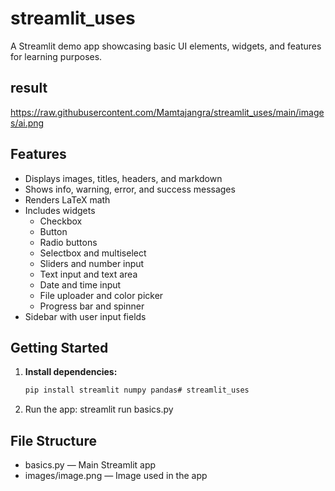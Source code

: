# streamlit_uses

A Streamlit demo app showcasing basic UI elements, widgets, and features for learning purposes.

## result
  https://raw.githubusercontent.com/Mamtajangra/streamlit_uses/main/images/ai.png

## Features

- Displays images, titles, headers, and markdown
- Shows info, warning, error, and success messages
- Renders LaTeX math
- Includes widgets
  - Checkbox
  - Button
  - Radio buttons
  - Selectbox and multiselect
  - Sliders and number input
  - Text input and text area
  - Date and time input
  - File uploader and color picker
  - Progress bar and spinner
- Sidebar with user input fields

## Getting Started

1. **Install dependencies:**
   ```sh
   pip install streamlit numpy pandas# streamlit_uses
2. Run the app:
  streamlit run basics.py   

## File Structure

- basics.py — Main Streamlit app
- images/image.png — Image used in the app
